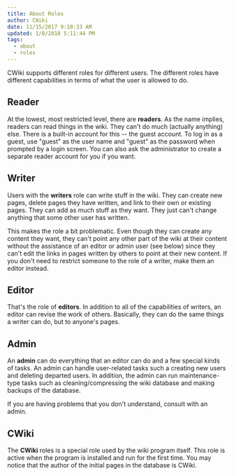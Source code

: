 ```yaml
---
title: About Roles
author: CWiki
date: 11/15/2017 9:10:33 AM
updated: 1/8/2018 5:11:44 PM 
tags:
  - about
  - roles
---
```


CWiki supports different roles for different users. The different roles have different capabilities in terms of what the user is allowed to do.

## Reader ##

At the lowest, most restricted level, there are **readers**. As the name implies, readers can read things in the wiki. They can't do much (actually anything) else. There is a built-in account for this -- the guest account. To log in as a guest, use "guest" as the user name and "guest" as the password when prompted  by a login screen. You can also ask the administrator to create a separate reader account for you if you want. 

## Writer ##
Users with the **writers** role can write stuff in the wiki. They can create new pages, delete pages they have written, and link to their own or existing pages. They can add as much stuff as they want. They just can't change anything that some other user has written.

This makes the role a bit problematic. Even though they can create any content they want, they can't point any other part of the wiki at their content without the assistance of an editor or admin user (see below) since they can't edit the links in pages written by others to point at their new content. If you don't need to restrict someone to the role of a writer, make them an editor instead.

## Editor ##

That's the role of **editors**.  In addition to all of the capabilities of writers, an editor can revise the work of others. Basically, they can do the same things a writer can do, but to anyone's pages.

## Admin ##

An **admin** can do everything that an editor can do and a few special kinds of tasks. An admin can handle user-related tasks such a creating new users and deleting departed users. In addition, the admin can run maintenance-type tasks such as cleaning/compressing the wiki database and making backups of the database.

If you are having problems that you don't understand, consult with an admin.

## CWiki ##

The **CWiki** roles is a special role used by the wiki program itself. This role is active when the program is installed and run for the first time. You may notice that the author of the initial pages in the database is CWiki.